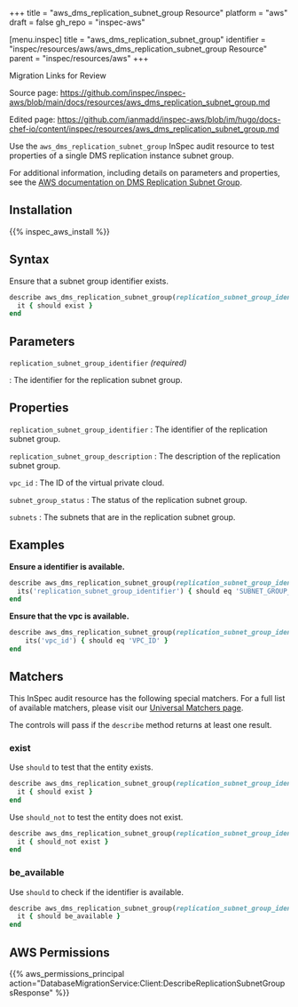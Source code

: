 +++
title = "aws_dms_replication_subnet_group Resource"
platform = "aws"
draft = false
gh_repo = "inspec-aws"

[menu.inspec]
title = "aws_dms_replication_subnet_group"
identifier = "inspec/resources/aws/aws_dms_replication_subnet_group Resource"
parent = "inspec/resources/aws"
+++

<div class="admonition-note">
<p class="admonition-note-title">Migration Links for Review</p>
<div class="admonition-note-text">
<p>Source page: <a href="https://github.com/inspec/inspec-aws/blob/main/docs/resources/aws_dms_replication_subnet_group.md">https://github.com/inspec/inspec-aws/blob/main/docs/resources/aws_dms_replication_subnet_group.md</a></p>
<p>Edited page: <a href="https://github.com/ianmadd/inspec-aws/blob/im/hugo/docs-chef-io/content/inspec/resources/aws_dms_replication_subnet_group.md">https://github.com/ianmadd/inspec-aws/blob/im/hugo/docs-chef-io/content/inspec/resources/aws_dms_replication_subnet_group.md</a></p>
</div>
</div>


Use the `aws_dms_replication_subnet_group` InSpec audit resource to test properties of a single DMS replication instance subnet group.

For additional information, including details on parameters and properties, see the [AWS documentation on DMS Replication Subnet Group](https://docs.aws.amazon.com/AWSCloudFormation/latest/UserGuide/aws-resource-dms-replicationsubnetgroup.html).

## Installation

{{% inspec_aws_install %}}

## Syntax

Ensure that a subnet group identifier exists.

```ruby
describe aws_dms_replication_subnet_group(replication_subnet_group_identifier: 'test1') do
  it { should exist }
end
```

## Parameters

`replication_subnet_group_identifier` _(required)_

: The identifier for the replication subnet group.

## Properties

`replication_subnet_group_identifier`
: The identifier of the replication subnet group.

`replication_subnet_group_description`
: The description of the replication subnet group.

`vpc_id`
: The ID of the virtual private cloud.

`subnet_group_status`
: The status of the replication subnet group.

`subnets`
: The subnets that are in the replication subnet group.

## Examples

**Ensure a identifier is available.**

```ruby
describe aws_dms_replication_subnet_group(replication_subnet_group_identifier: 'SUBNET_GROUP_IDENTIFIER') do
  its('replication_subnet_group_identifier') { should eq 'SUBNET_GROUP_IDENTIFIER' }
end
```

**Ensure that the vpc is available.**

```ruby
describe aws_dms_replication_subnet_group(replication_subnet_group_identifier: 'SUBNET_GROUP_IDENTIFIER') do
    its('vpc_id') { should eq 'VPC_ID' }
end
```

## Matchers

This InSpec audit resource has the following special matchers. For a full list of available matchers, please visit our [Universal Matchers page](https://www.inspec.io/docs/reference/matchers/).

The controls will pass if the `describe` method returns at least one result.

### exist

Use `should` to test that the entity exists.

```ruby
describe aws_dms_replication_subnet_group(replication_subnet_group_identifier: 'SUBNET_GROUP_IDENTIFIER') do
  it { should exist }
end
```

Use `should_not` to test the entity does not exist.

```ruby
describe aws_dms_replication_subnet_group(replication_subnet_group_identifier: 'SUBNET_GROUP_IDENTIFIER') do
  it { should_not exist }
end
```

### be_available

Use `should` to check if the identifier is available.

```ruby
describe aws_dms_replication_subnet_group(replication_subnet_group_identifier: 'SUBNET_GROUP_IDENTIFIER') do
  it { should be_available }
end
```

## AWS Permissions

{{% aws_permissions_principal action="DatabaseMigrationService:Client:DescribeReplicationSubnetGroupsResponse" %}}

